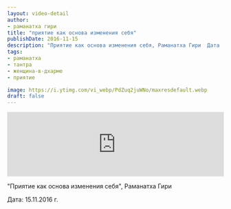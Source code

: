 ```yaml
---
layout: video-detail
author:
- раманатха гири
title: "приятие как основа изменения себя"
publishDate: 2016-11-15
description: "Приятие как основа изменения себя, Раманатха Гири  Дата  15.11.2016 г."
tags: 
- раманатха
- тантра
- женщина-в-дхарме
- приятие

image: https://i.ytimg.com/vi_webp/PdZuq2juWNo/maxresdefault.webp
draft: false
---
```


<iframe width="100%" src="https://www.youtube.com/embed/PdZuq2juWNo" frameborder="0" allowfullscreen=""></iframe> 

 "Приятие как основа изменения себя", Раманатха Гири

 Дата: 15.11.2016 г.

  

 